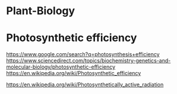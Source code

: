 # Plant-Biology

# Photosynthetic efficiency
https://www.google.com/search?q=photosynthesis+efficiency https://www.sciencedirect.com/topics/biochemistry-genetics-and-molecular-biology/photosynthetic-efficiency https://en.wikipedia.org/wiki/Photosynthetic_efficiency

https://en.wikipedia.org/wiki/Photosynthetically_active_radiation
